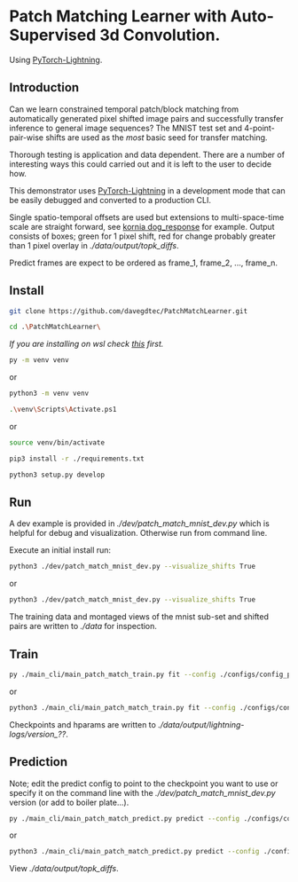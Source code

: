 # Patch Matching Learner with Auto-Supervised 3d Convolution.

Using [PyTorch-Lightning](https://www.pytorchlightning.ai/).

## Introduction

Can we learn constrained temporal patch/block matching from automatically generated pixel shifted image pairs and successfully transfer inference to general image sequences? The MNIST test set and 4-point-pair-wise shifts are used as the *most* basic seed for transfer matching.

Thorough testing is application and data dependent. There are a number of interesting ways this could carried out and it is left to the user to decide how.

This demonstrator uses [PyTorch-Lightning](https://www.pytorchlightning.ai/) in a development mode that can be easily debugged and converted to a production CLI.

Single spatio-temporal offsets are used but extensions to multi-space-time scale are straight forward, see [kornia dog_response](https://kornia.readthedocs.io/en/latest/feature.html) for example. Output consists of boxes; green for 1 pixel shift, red for change probably greater than 1 pixel overlay in *./data/output/topk_diffs*.

Predict frames are expect to be ordered as frame_1, frame_2, ..., frame_n.

## Install

```bash
git clone https://github.com/davegdtec/PatchMatchLearner.git
```

```bash
cd .\PatchMatchLearner\
```

*If you are installing on wsl check [this](https://github.com/davegdtec/PatchMatchLearner/tree/main/utils/install_wsl.md) first.*

```bash
py -m venv venv
```

or

```bash
python3 -m venv venv
```

```bash
.\venv\Scripts\Activate.ps1
```

or

```bash
source venv/bin/activate
```

```bash
pip3 install -r ./requirements.txt
```

```bash
python3 setup.py develop
```

## Run

A dev example is provided in *./dev/patch_match_mnist_dev.py* which is helpful for debug and visualization. Otherwise run from command line.

Execute an initial install run:

```bash
python3 ./dev/patch_match_mnist_dev.py --visualize_shifts True
```

or

```bash
python3 ./dev/patch_match_mnist_dev.py --visualize_shifts True
```

The training data and montaged views of the mnist sub-set and shifted pairs are written to *./data* for inspection.

## Train

```bash
py ./main_cli/main_patch_match_train.py fit --config ./configs/config_patch_match_train.yaml
```

or

```bash
python3 ./main_cli/main_patch_match_train.py fit --config ./configs/config_patch_match_train.yaml
```
 Checkpoints and hparams are written to *./data/output/lightning-logs/version_??*.

## Prediction

Note; edit the predict config to point to the checkpoint you want to use or specify it on the command line with the *./dev/patch_match_mnist_dev.py* version (or add to boiler plate...).

```bash
py ./main_cli/main_patch_match_predict.py predict --config ./configs/config_patch_match_predict_cows.yaml
```

or

```bash
python3 ./main_cli/main_patch_match_predict.py predict --config ./configs/config_patch_match_predict_cows.yaml
```

View *./data/output/topk_diffs*.